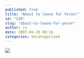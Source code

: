 ```yaml
---
published: true
title: "About to leave for Yoron!"
id: "226"
slug: "about-to-leave-for-yoron"
author: rv
date: 2007-04-30 08:16
categories: Uncategorized
---
```

<p class="mobile-photo"><a href="https://photos1.blogger.com/x/blogger2/2435/1927/1600/z/651650/TS2B0196-788788.jpg"><img src="https://photos1.blogger.com/x/blogger2/2435/1927/320/z/973000/TS2B0196-788788.jpg"></a></p>